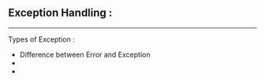 ## Exception Handling :

-------------------------------------------------------------------------------------------------------------------------------------------------------


Types of Exception :


- Difference between Error and Exception
-
-



